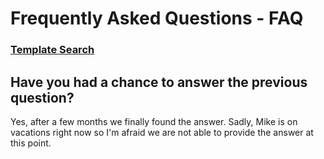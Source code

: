 # Frequently Asked Questions - FAQ

### [Template Search](https://user-documentation-intermine.gitbook.io/user-documentation/content/user-documentation/keyword-search#troubleshooting) 

### 



## Have you had a chance to answer the previous question?

Yes, after a few months we finally found the answer. Sadly, Mike is on vacations right now so I'm afraid we are not able to provide the answer at this point.



